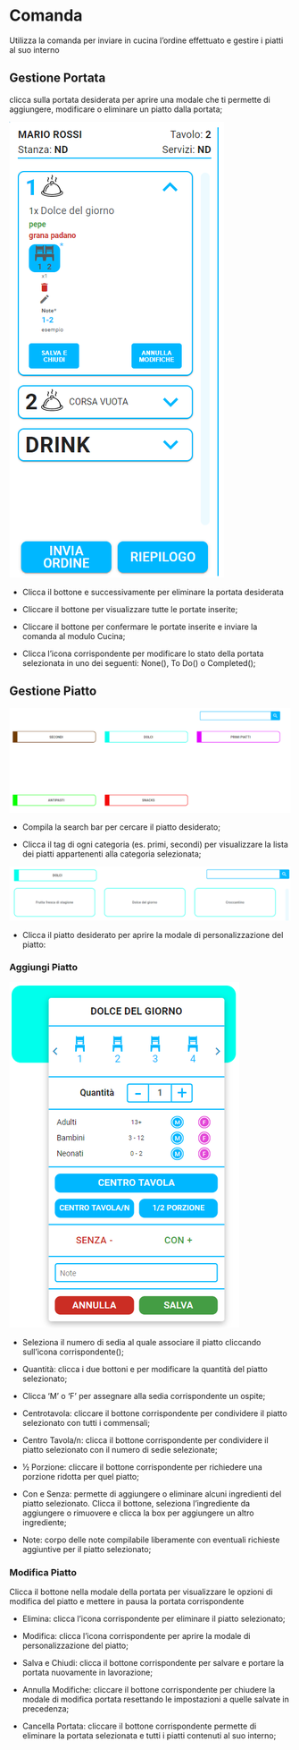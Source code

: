 # Comanda

Utilizza la comanda per inviare in cucina l’ordine effettuato e gestire i piatti al suo interno

## Gestione Portata

clicca sulla portata desiderata per aprire una modale che ti permette di aggiungere, modificare o eliminare un piatto dalla portata;

![modifyCourse](../../assets/img/imgTables/modifyCourse.png#modifyCourse)

* Clicca il bottone  e successivamente  per eliminare la portata desiderata

* Cliccare il bottone  per visualizzare tutte le portate inserite;

* Cliccare il bottone  per confermare le portate inserite e inviare la comanda al modulo Cucina;

* Clicca l’icona corrispondente per modificare lo stato della portata selezionata in uno dei seguenti: None(), To Do() o Completed();

## Gestione Piatto

![menuCategory](../../assets/img/imgTables/menuCategory.png#menuCategory)

* Compila la search bar per cercare il piatto desiderato;

* Clicca il tag di ogni categoria (es. primi, secondi) per visualizzare la lista dei piatti appartenenti alla categoria selezionata;

![menuItem](../../assets/img/imgTables/menuItem.png#menuItem)

* Clicca il piatto desiderato per aprire la modale di personalizzazione del piatto:

### Aggiungi Piatto

![dishManager](../../assets/img/imgTables/dishManager.png#dishManager)

* Seleziona il numero di sedia al quale associare il piatto cliccando sull’icona corrispondente();

* Quantità: clicca i due bottoni  e  per modificare la quantità del piatto selezionato;

* Clicca ‘M’ o ‘F’ per assegnare alla sedia corrispondente un ospite;

* Centrotavola: cliccare il bottone corrispondente per condividere il piatto selezionato con tutti i commensali;

* Centro Tavola/n: clicca il bottone corrispondente per condividere il piatto selezionato con il numero di sedie selezionate;

* ½ Porzione: cliccare il bottone corrispondente per richiedere una porzione ridotta per quel piatto;

* Con e Senza: permette di aggiungere o eliminare alcuni ingredienti del piatto selezionato. Clicca il bottone, seleziona l’ingrediente da aggiungere o rimuovere e clicca la box per aggiungere un altro ingrediente;

* Note: corpo delle note compilabile liberamente con eventuali richieste aggiuntive per il piatto selezionato;

### Modifica Piatto

Clicca il bottone  nella modale della portata per visualizzare le opzioni di modifica del piatto  e mettere in pausa la portata corrispondente

* Elimina: clicca l’icona corrispondente per eliminare il piatto selezionato;

* Modifica: clicca l’icona corrispondente per aprire la modale di personalizzazione del piatto;

* Salva e Chiudi: clicca il bottone corrispondente per salvare e portare la portata nuovamente in lavorazione;

* Annulla Modifiche: cliccare il bottone corrispondente per chiudere la modale di modifica portata resettando le impostazioni a quelle salvate in precedenza;

* Cancella Portata: cliccare il bottone corrispondente permette di eliminare la portata selezionata e tutti i piatti contenuti al suo interno;



